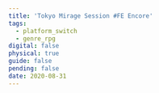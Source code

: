 ```yaml
---
title: 'Tokyo Mirage Session #FE Encore'
tags:
  - platform_switch
  - genre_rpg
digital: false
physical: true
guide: false
pending: false
date: 2020-08-31
---
```

